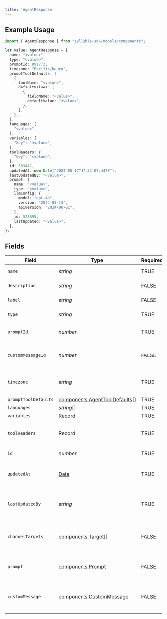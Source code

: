 ```yaml
---
title: 'AgentResponse'
---
```


## Example Usage

```typescript
import { AgentResponse } from "syllable-sdk/models/components";

let value: AgentResponse = {
  name: "<value>",
  type: "<value>",
  promptId: 891773,
  timezone: "Pacific/Nauru",
  promptToolDefaults: [
    {
      toolName: "<value>",
      defaultValues: [
        {
          fieldName: "<value>",
          defaultValue: "<value>",
        },
      ],
    },
  ],
  languages: [
    "<value>",
  ],
  variables: {
    "key": "<value>",
  },
  toolHeaders: {
    "key": "<value>",
  },
  id: 383441,
  updatedAt: new Date("2024-05-17T17:32:07.447Z"),
  lastUpdatedBy: "<value>",
  prompt: {
    name: "<value>",
    type: "<value>",
    llmConfig: {
      model: "gpt-4o",
      version: "2024-05-13",
      apiVersion: "2024-06-01",
    },
    id: 528895,
    lastUpdated: "<value>",
  },
};
```

## Fields

| Field                                                                                         | Type                                                                                          | Required                                                                                      | Description                                                                                   |
| --------------------------------------------------------------------------------------------- | --------------------------------------------------------------------------------------------- | --------------------------------------------------------------------------------------------- | --------------------------------------------------------------------------------------------- |
| `name`                                                                                        | *string*                                                                                      | TRUE                                                                            | The Agent name                                                                                |
| `description`                                                                                 | *string*                                                                                      | FALSE                                                                            | The Agent description                                                                         |
| `label`                                                                                       | *string*                                                                                      | FALSE                                                                            | The Agent label                                                                               |
| `type`                                                                                        | *string*                                                                                      | TRUE                                                                            | The Agent type                                                                                |
| `promptId`                                                                                    | *number*                                                                                      | TRUE                                                                            | The Agent's prompt id                                                                         |
| `customMessageId`                                                                             | *number*                                                                                      | FALSE                                                                            | The Agent's custom message id                                                                 |
| `timezone`                                                                                    | *string*                                                                                      | TRUE                                                                            | The time zone the bot operates in                                                             |
| `promptToolDefaults`                                                                          | [components.AgentToolDefaults](sdk-docs/models/components/agenttooldefaults)[]                | TRUE                                                                            | N/A                                                                                           |
| `languages`                                                                                   | *string*[]                                                                                    | TRUE                                                                            | N/A                                                                                           |
| `variables`                                                                                   | Record                                                                      | TRUE                                                                            | N/A                                                                                           |
| `toolHeaders`                                                                                 | Record                                                                      | TRUE                                                                            | Optional headers to include in tool calls.                                                    |
| `id`                                                                                          | *number*                                                                                      | TRUE                                                                            | The Agent ID                                                                                  |
| `updatedAt`                                                                                   | [Date](https://developer.mozilla.org/en-US/docs/Web/JavaScript/Reference/Global_Objects/Date) | TRUE                                                                            | Timestamp of most recent update                                                               |
| `lastUpdatedBy`                                                                               | *string*                                                                                      | TRUE                                                                            | Email of the user who last updated the agent                                                  |
| `channelTargets`                                                                              | [components.Target](sdk-docs/models/components/target)[]                                      | FALSE                                                                            | Channel targets associated with the agent                                                     |
| `prompt`                                                                                      | [components.Prompt](sdk-docs/models/components/prompt)                                        | FALSE                                                                            | The prompt associated with the agent                                                          |
| `customMessage`                                                                               | [components.CustomMessage](sdk-docs/models/components/custommessage)                          | FALSE                                                                            | The custom message associated with the agent                                                  |